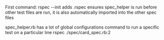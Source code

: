First command: rspec --init
  adds .rspec 
  ensures spec_helper is run before other test files are run, it is also automatically imported into the other spec files

  spec_helper.rb has a lot of global configurations
  command to run a specific test on a particular line
  rspec ./spec/card_spec.rb:2